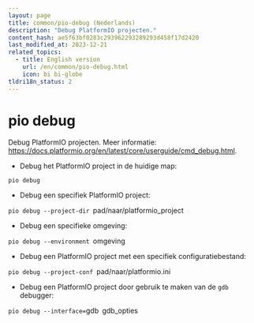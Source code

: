 ```yaml
---
layout: page
title: common/pio-debug (Nederlands)
description: "Debug PlatformIO projecten."
content_hash: ae5f63bf0283c293962293289293d458f17d2420
last_modified_at: 2023-12-21
related_topics:
  - title: English version
    url: /en/common/pio-debug.html
    icon: bi bi-globe
tldri18n_status: 2
---
```

# pio debug

Debug PlatformIO projecten.
Meer informatie: <https://docs.platformio.org/en/latest/core/userguide/cmd_debug.html>.

- Debug het PlatformIO project in de huidige map:

`pio debug`

- Debug een specifiek PlatformIO project:

`pio debug --project-dir `<span class="tldr-var badge badge-pill bg-dark-lm bg-white-dm text-white-lm text-dark-dm font-weight-bold">pad/naar/platformio_project</span>

- Debug een specifieke omgeving:

`pio debug --environment `<span class="tldr-var badge badge-pill bg-dark-lm bg-white-dm text-white-lm text-dark-dm font-weight-bold">omgeving</span>

- Debug een PlatformIO project met een specifiek configuratiebestand:

`pio debug --project-conf `<span class="tldr-var badge badge-pill bg-dark-lm bg-white-dm text-white-lm text-dark-dm font-weight-bold">pad/naar/platformio.ini</span>

- Debug een PlatformIO project door gebruik te maken van de `gdb` debugger:

`pio debug --interface=`<span class="tldr-var badge badge-pill bg-dark-lm bg-white-dm text-white-lm text-dark-dm font-weight-bold">gdb</span>` `<span class="tldr-var badge badge-pill bg-dark-lm bg-white-dm text-white-lm text-dark-dm font-weight-bold">gdb_opties</span>
